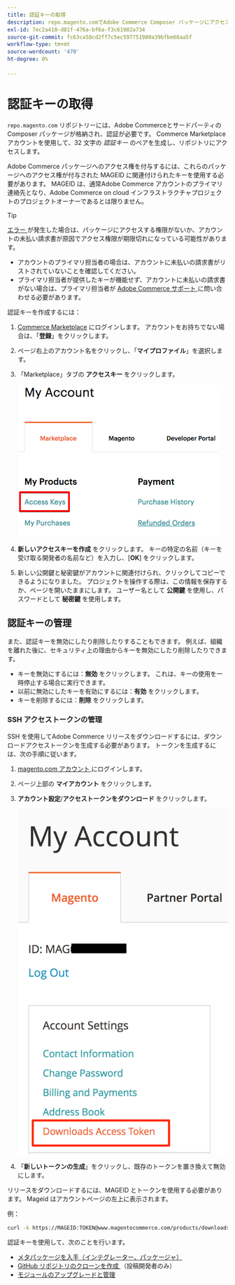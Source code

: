 ```yaml
---
title: 認証キーの取得
description: repo.magento.comでAdobe Commerce Composer パッケージにアクセスするための資格情報を取得するには、次の手順に従います。
exl-id: 7ec2a410-d81f-476a-bf6a-f3c61982a734
source-git-commit: fc63ca58cd2ff7c5ec597751980a39bfbe68aa5f
workflow-type: tm+mt
source-wordcount: '470'
ht-degree: 0%

---
```


# 認証キーの取得

`repo.magento.com` リポジトリーには、Adobe Commerceとサードパーティの Composer パッケージが格納され、認証が必要です。 Commerce Marketplace アカウントを使用して、32 文字の *認証キー* のペアを生成し、リポジトリにアクセスします。

Adobe Commerce パッケージへのアクセス権を付与するには、これらのパッケージへのアクセス権が付与された MAGEID に関連付けられたキーを使用する必要があります。 MAGEID は、通常Adobe Commerce アカウントのプライマリ連絡先となり、Adobe Commerce on cloud インフラストラクチャプロジェクトのプロジェクトオーナーであるとは限りません。

>[!TIP]
>
>[ エラー ](https://experienceleague.adobe.com/docs/commerce-knowledge-base/kb/troubleshooting/deployment/magento-commerce-cloud-repo-could-not-be-accessed-403-forbidden-or-404-not-found-error-when-deploying.html?lang=ja) が発生した場合は、パッケージにアクセスする権限がないか、アカウントの未払い請求書が原因でアクセス権限が期限切れになっている可能性があります。
>
>* アカウントのプライマリ担当者の場合は、アカウントに未払いの請求書がリストされていないことを確認してください。
>* プライマリ担当者が提供したキーが機能せず、アカウントに未払いの請求書がない場合は、プライマリ担当者が [Adobe Commerce サポート ](https://experienceleague.adobe.com/docs/commerce-knowledge-base/kb/help-center-guide/magento-help-center-user-guide.html?lang=ja#submit-ticket) に問い合わせる必要があります。

認証キーを作成するには：

1. [Commerce Marketplace](https://commercemarketplace.adobe.com/) にログインします。 アカウントをお持ちでない場合は、「**登録**」をクリックします。

1. ページ右上のアカウント名をクリックし、「**マイプロファイル**」を選択します。

1. 「Marketplace」タブの **アクセスキー** をクリックします。

   ![Commerce Marketplaceの安全なアクセスキーの取得 ](../../assets/installation/cloud_access-key.png)

1. **新しいアクセスキーを作成** をクリックします。 キーの特定の名前（キーを受け取る開発者の名前など）を入力し、[**OK**] をクリックします。

1. 新しい公開鍵と秘密鍵がアカウントに関連付けられ、クリックしてコピーできるようになりました。 プロジェクトを操作する際は、この情報を保存するか、ページを開いたままにします。 ユーザー名として **公開鍵** を使用し、パスワードとして **秘密鍵** を使用します。

## 認証キーの管理

また、認証キーを無効にしたり削除したりすることもできます。 例えば、組織を離れた後に、セキュリティ上の理由からキーを無効にしたり削除したりできます。

* キーを無効にするには：**無効** をクリックします。 これは、キーの使用を一時停止する場合に実行できます。
* 以前に無効にしたキーを有効にするには：**有効** をクリックします。
* キーを削除するには：**削除** をクリックします。

### SSH アクセストークンの管理

SSH を使用してAdobe Commerce リリースをダウンロードするには、ダウンロードアクセストークンを生成する必要があります。 トークンを生成するには、次の手順に従います。

1. [magento.com アカウント ](https://account.magento.com/customer/account/login) にログインします。
1. ページ上部の **マイアカウント** をクリックします。
1. **アカウント設定**/**アクセストークンをダウンロード** をクリックします。

   ![ キーへのアクセス ](../../assets/installation/connect_keys1.png)

1. 「**新しいトークンの生成**」をクリックし、既存のトークンを置き換えて無効にします。

リリースをダウンロードするには、MAGEID とトークンを使用する必要があります。 Mageid はアカウントページの左上に表示されます。

例：

```bash
curl -k https://MAGEID:TOKEN@www.magentocommerce.com/products/downloads/info/help
```

認証キーを使用して、次のことを行います。

* [メタパッケージを入手（インテグレーター、パッケージャ）](../composer.md)
* [GitHub リポジトリのクローンを作成 ](https://developer.adobe.com/commerce/contributor/guides/install/clone-repository/) （投稿開発者のみ）
* [モジュールのアップグレードと管理](../../upgrade/modules/upgrade.md)
